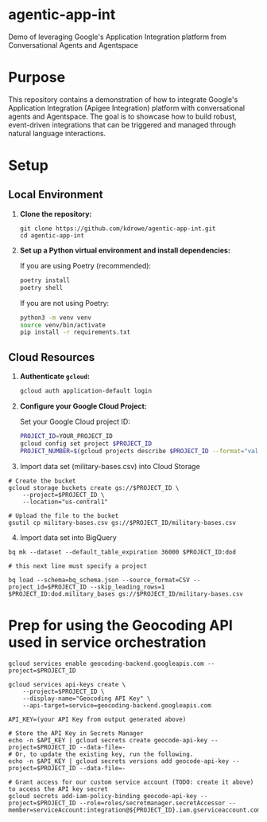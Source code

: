 # agentic-app-int
Demo of leveraging Google's Application Integration platform from Conversational Agents and Agentspace

# Purpose

This repository contains a demonstration of how to integrate Google's Application Integration (Apigee Integration) platform with conversational agents and Agentspace. The goal is to showcase how to build robust, event-driven integrations that can be triggered and managed through natural language interactions.

# Setup

## Local Environment

1.  **Clone the repository:**

    ```
    git clone https://github.com/kdrowe/agentic-app-int.git
    cd agentic-app-int
    ```

2.  **Set up a Python virtual environment and install dependencies:**

    If you are using Poetry (recommended):

    ```bash
    poetry install
    poetry shell
    ```

    If you are not using Poetry:

    ```bash
    python3 -m venv venv
    source venv/bin/activate
    pip install -r requirements.txt
    ```
    
## Cloud Resources


1. **Authenticate `gcloud`:**

    ```bash
    gcloud auth application-default login
    ```

2. **Configure your Google Cloud Project:**

    Set your Google Cloud project ID:

    ```bash
    PROJECT_ID=YOUR_PROJECT_ID
    gcloud config set project $PROJECT_ID
    PROJECT_NUMBER=$(gcloud projects describe $PROJECT_ID --format="value(projectNumber)")

    ```

3. Import data set (military-bases.csv) into Cloud Storage

```
# Create the bucket
gcloud storage buckets create gs://$PROJECT_ID \
    --project=$PROJECT_ID \
    --location="us-central1"
   
# Upload the file to the bucket
gsutil cp military-bases.csv gs://$PROJECT_ID/military-bases.csv
```

4. Import data set into BigQuery
```
bq mk --dataset --default_table_expiration 36000 $PROJECT_ID:dod

# this next line must specify a project

bq load --schema=bq_schema.json --source_format=CSV --project_id=$PROJECT_ID --skip_leading_rows=1 $PROJECT_ID:dod.military_bases gs://$PROJECT_ID/military-bases.csv 
```

# Prep for using the Geocoding API used in service orchestration
```
gcloud services enable geocoding-backend.googleapis.com --project=$PROJECT_ID

gcloud services api-keys create \
    --project=$PROJECT_ID \
    --display-name="Geocoding API Key" \
    --api-target=service=geocoding-backend.googleapis.com

API_KEY=(your API Key from output generated above)

# Store the API Key in Secrets Manager
echo -n $API_KEY | gcloud secrets create geocode-api-key --project=$PROJECT_ID --data-file=-
# Or, to update the existing key, run the following.
echo -n $API_KEY | gcloud secrets versions add geocode-api-key --project=$PROJECT_ID --data-file=-

# Grant access for our custom service account (TODO: create it above) to access the API key secret
gcloud secrets add-iam-policy-binding geocode-api-key --project=$PROJECT_ID --role=roles/secretmanager.secretAccessor --member=serviceAccount:integration@${PROJECT_ID}.iam.gserviceaccount.com


```


